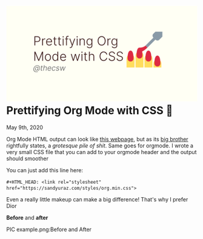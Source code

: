 ![preview](./preview.png)
Prettifying Org Mode with CSS 💅
===============================

May 9th, 2020

Org Mode HTML output can look like [this
webpage](https://motherfuckingwebsite.com/), but as its [big
brother](http://bettermotherfuckingwebsite.com/) rightfully states, a
*grotesque pile of shit*. Same goes for orgmode. I wrote a very small
CSS file that you can add to your orgmode header and the output should
smoother

You can just add this line here:

``` {.org}
#+HTML_HEAD: <link rel="stylesheet" href="https://sandyuraz.com/styles/org.min.css">
```

Even a really little makeup can make a big difference! That\'s why I
prefer Dior

**Before** and **after**

PIC example.png:Before and After
